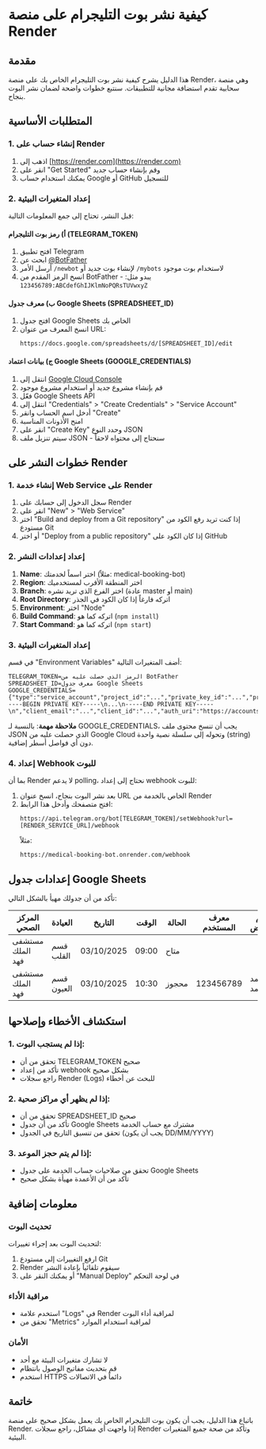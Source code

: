 # كيفية نشر بوت التليجرام على منصة Render

## مقدمة
هذا الدليل يشرح كيفية نشر بوت التليجرام الخاص بك على منصة Render، وهي منصة سحابية تقدم استضافة مجانية للتطبيقات. سنتبع خطوات واضحة لضمان نشر البوت بنجاح.

## المتطلبات الأساسية

### 1. إنشاء حساب على Render
1. اذهب إلى [https://render.com](https://render.com)
2. انقر على "Get Started" وقم بإنشاء حساب جديد
3. يمكنك استخدام حساب Google أو GitHub للتسجيل

### 2. إعداد المتغيرات البيئية
قبل النشر، تحتاج إلى جمع المعلومات التالية:

#### أ) رمز بوت التليجرام (TELEGRAM_TOKEN)
1. افتح تطبيق Telegram
2. ابحث عن [@BotFather](https://t.me/BotFather)
3. أرسل الأمر `/newbot` لإنشاء بوت جديد أو `/mybots` لاستخدام بوت موجود
4. انسخ الرمز المقدم من BotFather - يبدو مثل: `123456789:ABCdefGhIJKlmNoPQRsTUVwxyZ`

#### ب) معرف جدول Google Sheets (SPREADSHEET_ID)
1. افتح جدول Google Sheets الخاص بك
2. انسخ المعرف من عنوان URL:
   ```
   https://docs.google.com/spreadsheets/d/[SPREADSHEET_ID]/edit
   ```

#### ج) بيانات اعتماد Google Sheets (GOOGLE_CREDENTIALS)
1. انتقل إلى [Google Cloud Console](https://console.cloud.google.com/)
2. قم بإنشاء مشروع جديد أو استخدام مشروع موجود
3. فعّل Google Sheets API
4. انتقل إلى "Credentials" > "Create Credentials" > "Service Account"
5. أدخل اسم الحساب وانقر "Create"
6. امنح الأذونات المناسبة
7. انقر على "Create Key" وحدد النوع JSON
8. سيتم تنزيل ملف JSON - سنحتاج إلى محتواه لاحقاً

## خطوات النشر على Render

### 1. إنشاء خدمة Web Service على Render
1. سجل الدخول إلى حسابك على Render
2. انقر على "New" > "Web Service"
3. اختر "Build and deploy from a Git repository" إذا كنت تريد رفع الكود من مستودع Git
4. أو اختر "Deploy from a public repository" إذا كان الكود على GitHub

### 2. إعداد إعدادات النشر
1. **Name**: اختر اسماً لخدمتك (مثلاً: medical-booking-bot)
2. **Region**: اختر المنطقة الأقرب لمستخدميك
3. **Branch**: اختر الفرع الذي تريد نشره (عادة master أو main)
4. **Root Directory**: اتركه فارغاً إذا كان الكود في الجذر
5. **Environment**: اختر "Node"
6. **Build Command**: اتركه كما هو (`npm install`)
7. **Start Command**: اتركه كما هو (`npm start`)

### 3. إعداد المتغيرات البيئية
في قسم "Environment Variables" أضف المتغيرات التالية:

```
TELEGRAM_TOKEN=الرمز الذي حصلت عليه من BotFather
SPREADSHEET_ID=معرف جدول Google Sheets
GOOGLE_CREDENTIALS={"type":"service_account","project_id":"...","private_key_id":"...","private_key":"-----BEGIN PRIVATE KEY-----\n...\n-----END PRIVATE KEY-----\n","client_email":"...","client_id":"...","auth_uri":"https://accounts.google.com/o/oauth2/auth","token_uri":"https://oauth2.googleapis.com/token","auth_provider_x509_cert_url":"https://www.googleapis.com/oauth2/v1/certs","client_x509_cert_url":"..."}
```

**ملاحظة مهمة**: بالنسبة لـ GOOGLE_CREDENTIALS، يجب أن تنسخ محتوى ملف JSON الذي حصلت عليه من Google Cloud وتحوله إلى سلسلة نصية واحدة (string) دون أي فواصل أسطر إضافية.

### 4. إعداد Webhook للبوت
بما أن Render لا يدعم polling، نحتاج إلى إعداد webhook للبوت:

1. بعد نشر البوت بنجاح، انسخ عنوان URL الخاص بالخدمة من Render
2. افتح متصفحك وأدخل هذا الرابط:
   ```
   https://api.telegram.org/bot[TELEGRAM_TOKEN]/setWebhook?url=[RENDER_SERVICE_URL]/webhook
   ```
   مثلاً:
   ```
   https://medical-booking-bot.onrender.com/webhook
   ```

## إعدادات جدول Google Sheets

تأكد من أن جدولك مهيأ بالشكل التالي:

| المركز الصحي | العيادة | التاريخ | الوقت | الحالة | معرف المستخدم | اسم المريض | عمر المريض |
|-------------|---------|---------|-------|--------|---------------|------------|------------|
| مستشفى الملك فهد | قسم القلب | 03/10/2025 | 09:00 | متاح | | | |
| مستشفى الملك فهد | قسم العيون | 03/10/2025 | 10:30 | محجوز | 123456789 | أحمد محمد | 35 |

## استكشاف الأخطاء وإصلاحها

### 1. إذا لم يستجب البوت:
- تحقق من أن TELEGRAM_TOKEN صحيح
- تأكد من إعداد webhook بشكل صحيح
- راجع سجلات Render (Logs) للبحث عن أخطاء

### 2. إذا لم يظهر أي مراكز صحية:
- تحقق من أن SPREADSHEET_ID صحيح
- تأكد من أن جدول Google Sheets مشترك مع حساب الخدمة
- تحقق من تنسيق التاريخ في الجدول (يجب أن يكون DD/MM/YYYY)

### 3. إذا لم يتم حجز الموعد:
- تحقق من صلاحيات حساب الخدمة على جدول Google Sheets
- تأكد من أن الأعمدة مهيأة بشكل صحيح

## معلومات إضافية

### تحديث البوت
لتحديث البوت بعد إجراء تغييرات:
1. ارفع التغييرات إلى مستودع Git
2. Render سيقوم تلقائياً بإعادة النشر
3. أو يمكنك النقر على "Manual Deploy" في لوحة التحكم

### مراقبة الأداء
- استخدم علامة "Logs" في Render لمراقبة أداء البوت
- تحقق من "Metrics" لمراقبة استخدام الموارد

### الأمان
- لا تشارك متغيرات البيئة مع أحد
- قم بتحديث مفاتيح الوصول بانتظام
- استخدم HTTPS دائماً في الاتصالات

## خاتمة
باتباع هذا الدليل، يجب أن يكون بوت التليجرام الخاص بك يعمل بشكل صحيح على منصة Render. إذا واجهت أي مشاكل، راجع سجلات Render وتأكد من صحة جميع المتغيرات البيئية.